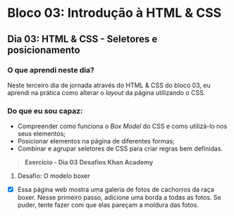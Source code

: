 # Bloco 03: Introdução à HTML & CSS

## Dia 03: HTML & CSS - Seletores e posicionamento

### O que aprendi neste dia?
Neste terceiro dia de jornada através do HTML & CSS do bloco 03, eu aprendi na prática como alterar o _layout_ da página utilizando o CSS.

### Do que eu sou capaz:
- Compreender como funciona o _Box Model_ do CSS e como utilizá-lo nos seus elementos;
- Posicionar elementos na página de diferentes formas;
- Combinar e agrupar seletores de CSS para criar regras bem definidas.

> **Exercício - Dia 03**
**Desafios Khan Academy**

01. Desafio: O modelo boxer
- [x] Essa página web mostra uma galeria de fotos de cachorros da raça boxer. Nesse primeiro passo, adicione uma borda a todas as fotos. Se puder, tente fazer com que elas pareçam a moldura das fotos.
